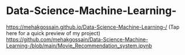 # Data-Science-Machine-Learning-
https://mehakgossain.github.io/Data-Science-Machine-Learning-/ (Tap here for a quick preview of my project)
https://github.com/mehakgossain/Data-Science-Machine-Learning-/blob/main/Movie_Recommendation_system.ipynb
